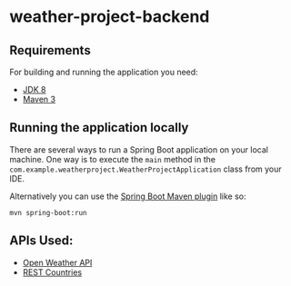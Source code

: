 # weather-project-backend


## Requirements

For building and running the application you need:

- [JDK 8](http://www.oracle.com/technetwork/java/javase/downloads/jdk8-downloads-2133151.html)
- [Maven 3](https://maven.apache.org)

## Running the application locally


There are several ways to run a Spring Boot application on your local machine. One way is to execute the `main` method in the `com.example.weatherproject.WeatherProjectApplication` class from your IDE.

Alternatively you can use the [Spring Boot Maven plugin](https://docs.spring.io/spring-boot/docs/current/reference/html/build-tool-plugins-maven-plugin.html) like so:

```shell
mvn spring-boot:run
```

## APIs Used:
- [Open Weather API](https://openweathermap.org/)
- [REST Countries](https://restcountries.com)
